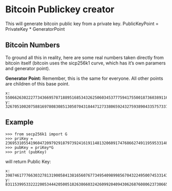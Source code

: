 # Bitcoin Publickey creator

This will generate bitcoin public key from a private key.
PublicKeyPoint = PrivateKey * GeneratorPoint

## Bitcoin Numbers

To ground all this in reality, here are some real numbers taken directly from bitcoin itself (bitcoin uses the sicp256k1 curve, which has it’s own paramers and generator point).

**Generator Point:** Remember, this is the same for everyone. All other points are children of this base point.
```
x: 55066263022277343669578718895168534326250603453777594175500187360389116729240
y: 32670510020758816978083085130507043184471273380659243275938904335757337482424
```

## Example

```
>>> from secp256k1 import G
>>> priKey = 23695310554196047209792918797392416191148132060917476866274911959533140016553
>>> pubKey = priKey*G
>>> print (pubKey)
```
will return Public Key:
```
x: 39874617776630327813190058413816560767734954098998567043224950074533143699292
y: 83115399533222200534442050051826386603242609920409430626876080623730665355556
```